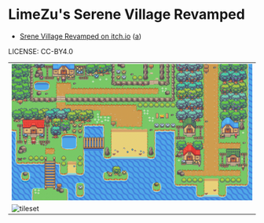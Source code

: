 LimeZu's Serene Village Revamped
===

* [Srene Village Revamped on itch.io](https://limezu.itch.io/serenevillagerevamped) ([a](https://web.archive.org/web/20230122205801/https://limezu.itch.io/serenevillagerevamped))

LICENSE: CC-BY4.0

| |
|---|
| ![vilalge](edO3Z6.gif) |
| ![tileset](Serene_Village_16x16.png) |
